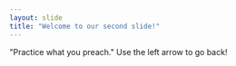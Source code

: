 ```yaml
---
layout: slide
title: "Welcome to our second slide!"
---
```

"Practice what you preach."
Use the left arrow to go back!
